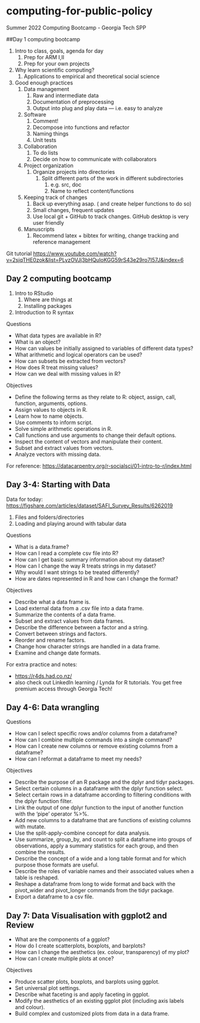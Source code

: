 # computing-for-public-policy
 Summer 2022 Computing Bootcamp - Georgia Tech SPP



##Day 1 computing bootcamp 

1. Intro to class, goals, agenda for day
    1. Prep for ARM I,II
    2. Prep for your own projects
2. Why learn scientific computing?
    1. Applications to empirical and theoretical social science
3. Good enough practices 
    1. Data management
        1. Raw and intermediate data
        2. Documentation of preprocessing
        3. Output into plug and play data — i.e. easy to analyze
    2. Software
        1. Comment!
        2. Decompose into functions and refactor 
        3. Naming things
        4. Unit tests
    3. Collaboration
        1. To do lists
        2. Decide on how to communicate with collaborators
    4. Project organization
        1. Organize projects into directories
            1. Split different parts of the work in different subdirectories
                1. e.g. src, doc
                2. Name to reflect content/functions
    5. Keeping track of changes
        1. Back up everything asap.  ( and create helper functions to do so)
        2. Small changes, frequent updates
        3. Use local git + GitHub to track changes.  GitHub desktop is very user friendly
    6. Manuscripts
        1. Recommend latex + bibtex for writing, change tracking and reference management

Git tutorial https://www.youtube.com/watch?v=2sjqTHE0zok&list=PLyzOVJj3bHQuloKGG59rS43e29ro7I57J&index=6


## Day 2 computing bootcamp 

1. Intro to RStudio
    1. Where are things at
    2. Installing packages
2. Introduction to R syntax

Questions
* What data types are available in R?
* What is an object?
* How can values be initially assigned to variables of different data types?
* What arithmetic and logical operators can be used?
* How can subsets be extracted from vectors?
* How does R treat missing values?
* How can we deal with missing values in R?

Objectives
* Define the following terms as they relate to R: object, assign, call, function, arguments, options.
* Assign values to objects in R.
* Learn how to name objects.
* Use comments to inform script.
* Solve simple arithmetic operations in R.
* Call functions and use arguments to change their default options.
* Inspect the content of vectors and manipulate their content.
* Subset and extract values from vectors.
* Analyze vectors with missing data.

For reference: https://datacarpentry.org/r-socialsci/01-intro-to-r/index.html 



## Day 3-4: Starting with Data

Data for today: https://figshare.com/articles/dataset/SAFI_Survey_Results/6262019



1. Files and folders/directories
2. Loading and playing around with tabular data

Questions
* What is a data.frame?
* How can I read a complete csv file into R?
* How can I get basic summary information about my dataset?
* How can I change the way R treats strings in my dataset?
* Why would I want strings to be treated differently?
* How are dates represented in R and how can I change the format?

Objectives
* Describe what a data frame is.
* Load external data from a .csv file into a data frame.
* Summarize the contents of a data frame.
* Subset and extract values from data frames.
* Describe the difference between a factor and a string.
* Convert between strings and factors.
* Reorder and rename factors.
* Change how character strings are handled in a data frame.
* Examine and change date formats.


For extra practice and notes:
- https://r4ds.had.co.nz/
- also check out LinkedIn learning / Lynda for R tutorials.  You get free premium access through Georgia Tech!


## Day 4-6: Data wrangling

Questions
* How can I select specific rows and/or columns from a dataframe?
* How can I combine multiple commands into a single command?
* How can I create new columns or remove existing columns from a dataframe?
* How can I reformat a dataframe to meet my needs?

Objectives
* Describe the purpose of an R package and the dplyr and tidyr packages.
* Select certain columns in a dataframe with the dplyr function select.
* Select certain rows in a dataframe according to filtering conditions with the dplyr function filter.
* Link the output of one dplyr function to the input of another function with the ‘pipe’ operator %>%.
* Add new columns to a dataframe that are functions of existing columns with mutate.
* Use the split-apply-combine concept for data analysis.
* Use summarize, group_by, and count to split a dataframe into groups of observations, apply a summary statistics for each group, and then combine the results.
* Describe the concept of a wide and a long table format and for which purpose those formats are useful.
* Describe the roles of variable names and their associated values when a table is reshaped.
* Reshape a dataframe from long to wide format and back with the pivot_wider and pivot_longer commands from the tidyr package.
* Export a dataframe to a csv file.

## Day 7: Data Visualisation with ggplot2 and Review


* What are the components of a ggplot?
* How do I create scatterplots, boxplots, and barplots?
* How can I change the aesthetics (ex. colour, transparency) of my plot?
* How can I create multiple plots at once?

Objectives
* Produce scatter plots, boxplots, and barplots using ggplot.
* Set universal plot settings.
* Describe what faceting is and apply faceting in ggplot.
* Modify the aesthetics of an existing ggplot plot (including axis labels and colour).
* Build complex and customized plots from data in a data frame.



